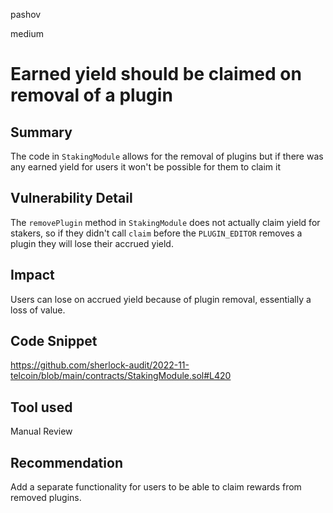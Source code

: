 pashov

medium

# Earned yield should be claimed on removal of a plugin

## Summary
The code in `StakingModule` allows for the removal of plugins but if there was any earned yield for users it won't be possible for them to claim it

## Vulnerability Detail
The `removePlugin` method in `StakingModule` does not actually claim yield for stakers, so if they didn't call `claim` before the `PLUGIN_EDITOR` removes a plugin they will lose their accrued yield.

## Impact
Users can lose on accrued yield because of plugin removal, essentially a loss of value. 

## Code Snippet
https://github.com/sherlock-audit/2022-11-telcoin/blob/main/contracts/StakingModule.sol#L420
## Tool used

Manual Review

## Recommendation
Add a separate functionality for users to be able to claim rewards from removed plugins.